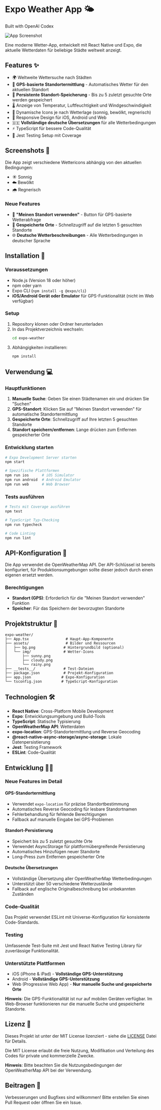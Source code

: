 # Expo Weather App 🌤️

Built with OpenAI Codex

![App Screenshot](./_Project/Screenshot.png)

Eine moderne Wetter-App, entwickelt mit React Native und Expo, die aktuelle Wetterdaten für beliebige Städte weltweit anzeigt.

## Features ✨

- 🌍 Weltweite Wettersuche nach Städten
- 📍 **GPS-basierte Standortermittlung** - Automatisches Wetter für den aktuellen Standort
- 💾 **Persistente Standort-Speicherung** - Bis zu 5 zuletzt gesuchte Orte werden gespeichert
- 🌡️ Anzeige von Temperatur, Luftfeuchtigkeit und Windgeschwindigkeit
- 🎨 Dynamische Icons je nach Wetterlage (sonnig, bewölkt, regnerisch)
- 📱 Responsive Design für iOS, Android und Web
- 🇩🇪 **Vollständige deutsche Übersetzungen** für alle Wetterbedingungen
- ⚡ TypeScript für bessere Code-Qualität
- 🧪 Jest Testing Setup mit Coverage

## Screenshots 📱

Die App zeigt verschiedene Wettericons abhängig von den aktuellen Bedingungen:
- ☀️ Sonnig
- ☁️ Bewölkt  
- 🌧️ Regnerisch

### Neue Features
- 📍 **"Meinen Standort verwenden"** - Button für GPS-basierte Wetterabfrage
- 💾 **Gespeicherte Orte** - Schnellzugriff auf die letzten 5 gesuchten Standorte
- 🌐 **Deutsche Wetterbeschreibungen** - Alle Wetterbedingungen in deutscher Sprache

## Installation 🚀

### Voraussetzungen
- Node.js (Version 18 oder höher)
- npm oder yarn
- Expo CLI (`npm install -g @expo/cli`)
- **iOS/Android Gerät oder Emulator** für GPS-Funktionalität (nicht im Web verfügbar)

### Setup
1. Repository klonen oder Ordner herunterladen
2. In das Projektverzeichnis wechseln:
   ```bash
   cd expo-weather
   ```
3. Abhängigkeiten installieren:
   ```bash
   npm install
   ```

## Verwendung 💻

### Hauptfunktionen
1. **Manuelle Suche**: Geben Sie einen Städtenamen ein und drücken Sie "Suchen"
2. **GPS-Standort**: Klicken Sie auf "Meinen Standort verwenden" für automatische Standortermittlung
3. **Gespeicherte Orte**: Schnellzugriff auf Ihre letzten 5 gesuchten Standorte
4. **Standort speichern/entfernen**: Lange drücken zum Entfernen gespeicherter Orte

### Entwicklung starten
```bash
# Expo Development Server starten
npm start

# Spezifische Plattformen
npm run ios      # iOS Simulator
npm run android  # Android Emulator  
npm run web      # Web Browser
```

### Tests ausführen
```bash
# Tests mit Coverage ausführen
npm test

# TypeScript Typ-Checking
npm run typecheck

# Code Linting
npm run lint
```

## API-Konfiguration 🔧

Die App verwendet die OpenWeatherMap API. Der API-Schlüssel ist bereits konfiguriert, für Produktionsumgebungen sollte dieser jedoch durch einen eigenen ersetzt werden.

### Berechtigungen
- **Standort (GPS)**: Erforderlich für die "Meinen Standort verwenden" Funktion
- **Speicher**: Für das Speichern der bevorzugten Standorte

## Projektstruktur 📁

```
expo-weather/
├── App.tsx                 # Haupt-App-Komponente
├── assets/                 # Bilder und Ressourcen
│   ├── bg.png             # Hintergrundbild (optional)
│   └── img/               # Wetter-Icons
│       ├── sunny.png
│       ├── cloudy.png
│       └── rainy.png
├── __tests__/             # Test-Dateien
├── package.json           # Projekt-Konfiguration
├── app.json              # Expo-Konfiguration
└── tsconfig.json         # TypeScript-Konfiguration
```

## Technologien 🛠️

- **React Native**: Cross-Platform Mobile Development
- **Expo**: Entwicklungsumgebung und Build-Tools
- **TypeScript**: Statische Typisierung
- **OpenWeatherMap API**: Wetterdaten
- **expo-location**: GPS-Standortermittlung und Reverse Geocoding
- **@react-native-async-storage/async-storage**: Lokale Datenpersistierung
- **Jest**: Testing Framework
- **ESLint**: Code-Qualität

## Entwicklung 👨‍💻

### Neue Features im Detail

#### GPS-Standortermittlung
- Verwendet `expo-location` für präzise Standortbestimmung
- Automatisches Reverse Geocoding für lesbare Standortnamen
- Fehlerbehandlung für fehlende Berechtigungen
- Fallback auf manuelle Eingabe bei GPS-Problemen

#### Standort-Persistierung
- Speichert bis zu 5 zuletzt gesuchte Orte
- Verwendet AsyncStorage für plattformübergreifende Persistierung
- Automatisches Hinzufügen neuer Standorte
- Long-Press zum Entfernen gespeicherter Orte

#### Deutsche Übersetzungen
- Vollständige Übersetzung aller OpenWeatherMap Wetterbedingungen
- Unterstützt über 50 verschiedene Wetterzustände
- Fallback auf englische Originalbeschreibung bei unbekannten Zuständen

### Code-Qualität
Das Projekt verwendet ESLint mit Universe-Konfiguration für konsistente Code-Standards.

### Testing
Umfassende Test-Suite mit Jest und React Native Testing Library für zuverlässige Funktionalität.

### Unterstützte Plattformen
- iOS (iPhone & iPad) - **Vollständige GPS-Unterstützung**
- Android - **Vollständige GPS-Unterstützung**
- Web (Progressive Web App) - **Nur manuelle Suche und gespeicherte Orte**

**Hinweis**: Die GPS-Funktionalität ist nur auf mobilen Geräten verfügbar. Im Web-Browser funktionieren nur die manuelle Suche und gespeicherte Standorte.

## Lizenz 📄

Dieses Projekt ist unter der MIT License lizenziert - siehe die [LICENSE](expo-weather/LICENSE) Datei für Details.

Die MIT License erlaubt die freie Nutzung, Modifikation und Verteilung des Codes für private und kommerzielle Zwecke.

**Hinweis**: Bitte beachten Sie die Nutzungsbedingungen der OpenWeatherMap API bei der Verwendung.

## Beitragen 🤝

Verbesserungen und Bugfixes sind willkommen! Bitte erstellen Sie einen Pull Request oder öffnen Sie ein Issue.
